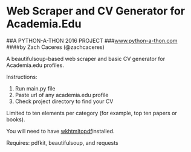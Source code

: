 # Web Scraper and CV Generator for Academia.Edu
##A PYTHON-A-THON 2016 PROJECT
###www.python-a-thon.com
####by Zach Caceres (@zachcaceres)

A beautifulsoup-based web scraper and basic CV generator for Academia.edu profiles.

Instructions:
1. Run main.py file
2. Paste url of any academia.edu profile
3. Check project directory to find your CV

Limited to ten elements per category (for example, top ten papers or 
books).

You will need to have [wkhtmltopdf](http://wkhtmltopdf.org/downloads.html)installed.

Requires: pdfkit, beautifulsoup, and requests

